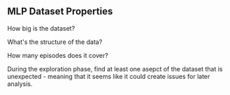 ## MLP Dataset Properties

How big is the dataset?

What's the structure of the data?

How many episodes does it cover?

During the exploration phase, find at least one asepct of the dataset that is unexpected - meaning that it seems like it could create issues for later analysis.